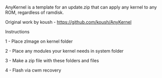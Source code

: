AnyKernel is a template for an update.zip that can apply any kernel to any ROM, regardless of ramdisk.

Original work by koush  - https://github.com/koush/AnyKernel


Instructions


1 - Place zImage on kernel folder

2 - Place any modules your kernel needs in system folder

3 - Make a zip file with these folders and files

4 - Flash via cwm recovery
